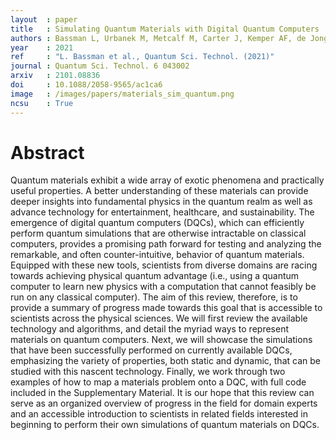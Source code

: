 ```yaml
---
layout  : paper
title   : Simulating Quantum Materials with Digital Quantum Computers 
authors : Bassman L, Urbanek M, Metcalf M, Carter J, Kemper AF, de Jong W
year    : 2021
ref     : "L. Bassman et al., Quantum Sci. Technol. (2021)"
journal : Quantum Sci. Technol. 6 043002
arxiv   : 2101.08836
doi     : 10.1088/2058-9565/ac1ca6
image   : /images/papers/materials_sim_quantum.png
ncsu    : True
---
```


# Abstract
Quantum materials exhibit a wide array of exotic phenomena and practically useful properties. A better understanding of these materials can provide deeper insights into fundamental physics in the quantum realm as well as advance technology for entertainment, healthcare, and sustainability. The emergence of digital quantum computers (DQCs), which can efficiently perform quantum simulations that are otherwise intractable on classical computers, provides a promising path forward for testing and analyzing the remarkable, and often counter-intuitive, behavior of quantum materials. Equipped with these new tools, scientists from diverse domains are racing towards achieving physical quantum advantage (i.e., using a quantum computer to learn new physics with a computation that cannot feasibly be run on any classical computer). The aim of this review, therefore, is to provide a summary of progress made towards this goal that is accessible to scientists across the physical sciences. We will first review the available technology and algorithms, and detail the myriad ways to represent materials on quantum computers. Next, we will showcase the simulations that have been successfully performed on currently available DQCs, emphasizing the variety of properties, both static and dynamic, that can be studied with this nascent technology. Finally, we work through two examples of how to map a materials problem onto a DQC, with full code included in the Supplementary Material. It is our hope that this review can serve as an organized overview of progress in the field for domain experts and an accessible introduction to scientists in related fields interested in beginning to perform their own simulations of quantum materials on DQCs. 
